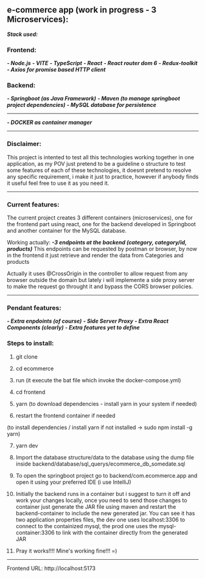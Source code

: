 
## e-commerce app (work in progress - 3 Microservices):

***Stack used:***

### Frontend:

***- Node.js***
***- VITE***
***- TypeScript***
***- React***
***- React router dom 6***
***- Redux-toolkit***
***- Axios for promise based HTTP client***

### Backend:

***- Springboot (as Java Framework)***
***- Maven (to manage springboot project dependencies)***
***- MySQL database for persistence***

***

***- DOCKER as container manager***


***

### Disclaimer:  
This project is intented to test all this technologies working together in one application, as my POV just pretend to be a guideline o structure to test some features of each of these technologies, it doesnt pretend to resolve any specific requirement, i make it just to practice, however if anybody finds it useful feel free to use it as you need it.
***

### Current features:
The current project creates 3 different containers (microservices), one for the frontend part using react, one for the backend developed in Springboot and another container for the MySQL database.

Working actually:
	***-3 endpoints at the backend (category, category/id, products)***
This endpoints can be requested by postman or browser, by now in the frontend it just retrieve and render the data from Categories and products

Actually it uses @CrossOrigin in the controller to allow request from any browser outside the domain but lately i will implemente a side proxy server to make the request go throught it and bypass the CORS browser policies. 


***

### Pendant features:

***- Extra enpdoints (of course)***
***- Side Server Proxy***
***- Extra React Components (clearly)***
***- Extra features yet to define***
	
	


### Steps to install:

1)  git clone 
 

2)  cd ecommerce
 

3)  run (it execute the bat file which invoke the docker-compose.yml)

4) cd frontend 

5) yarn (to download dependencies - install yarn in your system if needed)

6) restart the frontend container if needed

(to install dependencies / install yarn if not installed -> sudo npm install -g yarn)

7) yarn dev

8) Import the database structure/data to the database using the dump file inside backend/database/sql_querys/ecommerce_db_somedate.sql

9) To open the springboot project go to backend/com.ecommerce.app and open it using your preferred IDE (i use IntelliJ) 

10) Initially the backend runs in a container but i suggest to turn it off and work your changes locally, once you need to send those changes to container just generate the JAR file using maven and restart the backend-container to include the new generated jar. You can see it has two application properties files, the dev one uses localhost:3306 to connect to the containized mysql, the prod one uses the mysql-container:3306 to link with the container directly from the generated JAR

11) Pray it works!!!! Mine's working fine!!! =)

***

Frontend URL: http://localhost:5173
